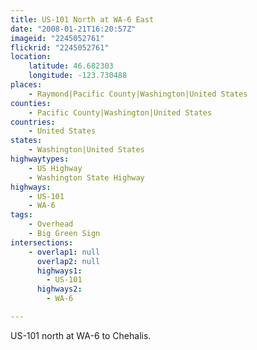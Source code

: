 ```yaml
---
title: US-101 North at WA-6 East
date: "2008-01-21T16:20:57Z"
imageid: "2245052761"
flickrid: "2245052761"
location:
    latitude: 46.682303
    longitude: -123.730488
places:
    - Raymond|Pacific County|Washington|United States
counties:
    - Pacific County|Washington|United States
countries:
    - United States
states:
    - Washington|United States
highwaytypes:
    - US Highway
    - Washington State Highway
highways:
    - US-101
    - WA-6
tags:
    - Overhead
    - Big Green Sign
intersections:
    - overlap1: null
      overlap2: null
      highways1:
        - US-101
      highways2:
        - WA-6

---
```

US-101 north at WA-6 to Chehalis.